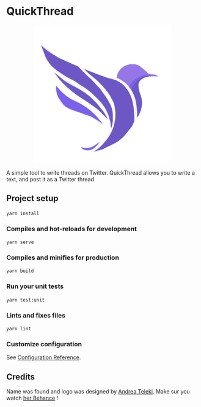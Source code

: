 # QuickThread

<p align="center">
    <img width="360" height="360" src="https://raw.githubusercontent.com/Zyigh/QuickThread/master/public/logo-mid.png" alt="QuickThread" title="QuickThread" />
</p>

A simple tool to write threads on Twitter. QuickThread allows you to write a text, and post it as a Twitter thread

## Project setup
```
yarn install
```

### Compiles and hot-reloads for development
```
yarn serve
```

### Compiles and minifies for production
```
yarn build
```

### Run your unit tests
```
yarn test:unit
```

### Lints and fixes files
```
yarn lint
```

### Customize configuration
See [Configuration Reference](https://cli.vuejs.org/config/).

## Credits

Name was found and logo was designed by [Andrea Teleki](https://www.linkedin.com/in/andrea-teleki/). Make sur you watch [her Behance](https://www.behance.net/andreateleki) !
